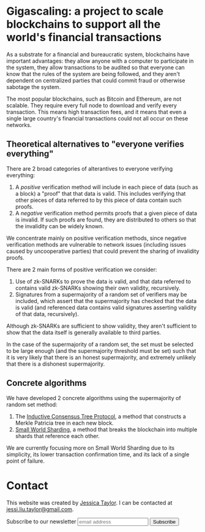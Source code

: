 # Gigascaling: a project to scale blockchains to support all the world's financial transactions

As a substrate for a financial and bureaucratic system, blockchains have important advantages: they
allow anyone with a computer to participate in the system, they allow transactions to be audited
so that everyone can know that the rules of the system are being followed, and they aren't dependent
on centralized parties that could commit fraud or otherwise sabotage the system.

The most popular blockchains, such as Bitcoin and Ethereum, are not scalable.  They require every
full node to download and verify every transaction.  This means high transaction fees, and it means
that even a single large country's financial transactions could not all occur on these networks.

## Theoretical alternatives to "everyone verifies everything"

There are 2 broad categories of alterantives to everyone verifying everything:

1. A _positive_ verification method will include in each piece of data (such as a block) a "proof" that that data is valid.  This includes verifying that other pieces of data referred to by this piece of data contain such proofs.
2. A _negative_ verification method permits proofs that a given piece of data is invalid.  If such proofs are found, they are distributed to others so that the invalidity can be widely known.

We concentrate mainly on positive verification methods, since negative verification methods are vulnerable to network issues (including issues caused by uncooperative parties) that could prevent the sharing of invalidity proofs.

There are 2 main forms of positive verification we consider:

1. Use of zk-SNARKs to prove the data is valid, and that data referred to contains valid zk-SNARKs showing their own validity, recursively.
2. Signatures from a supermajority of a random set of verifiers may be included, which assert that the supermajority has checked that the data is valid (and referenced data contains valid signatures asserting validity of that data, recursively).

Although zk-SNARKs are sufficient to show validity, they aren't sufficient to show that the data itself is generally available to third parties.

In the case of the supermajority of a random set, the set must be selected to be large enough (and the supermajority threshold must be set) such that it is very likely that there is an honest supermajority, and extremely unlikely that there is a dishonest supermajority.

## Concrete algorithms

We have developed 2 concrete algorithms using the supermajority of random set method:

1. The [Inductive Consensus Tree Protocol](http://ictp.io), a method that constructs a Merkle Patricia tree in each new block.
2. [Small World Sharding](./small_world_sharding/small_world_sharding.pdf), a method that breaks the blockchain into multiple shards that reference each other.

We are currently focusing more on Small World Sharding due to its simplicity, its lower transaction confirmation time, and its lack of a single point of failure.

# Contact

This website was created by [Jessica Taylor](http://jessic.at).  I can be contacted at jessi.liu.taylor@gmail.com.

<form action="https://gigascaling.us20.list-manage.com/subscribe/post?u=61c975c73b706888efaa969c1&amp;id=6cc0960d2f" method="post" id="mc-embedded-subscribe-form" name="mc-embedded-subscribe-form" class="validate" target="_blank" novalidate>
	<label for="mce-EMAIL">Subscribe to our newsletter</label>
	<input type="email" value="" name="EMAIL" class="email" id="mce-EMAIL" placeholder="email address" required>
    <!-- real people should not fill this in and expect good things - do not remove this or risk form bot signups-->
    <div style="position: absolute; left: -5000px;" aria-hidden="true"><input type="text" name="b_61c975c73b706888efaa969c1_6cc0960d2f" tabindex="-1" value=""></div>
    <input type="submit" value="Subscribe" name="subscribe" id="mc-embedded-subscribe" class="button">
</form>


